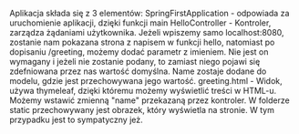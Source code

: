 Aplikacja składa się z 3 elementów:
SpringFirstApplication - odpowiada za uruchomienie aplikacji, dzięki funkcji main
HelloController - Kontroler, zarządza żądaniami użytkownika. Jeżeli wpiszemy samo localhost:8080, zostanie nam pokazana strona z napisem w funkcji hello, 
natomiast po dopisaniu /greeting, możemy dodać parametr z imieniem. Nie jest on wymagany i jeżeli nie zostanie podany, to zamiast niego pojawi się 
zdefniowana przez nas wartość domyślna. Name zostaje dodane do modelu, gdzie jest przechowywana jego wartość. 
greeting.html - Widok, używa thymeleaf, dzięki któremu możemy wyświetlić treści w HTML-u. Możemy wstawić zmienną "name" przekazaną przez kontroler. 
W folderze static przechowywany jest obrazek, który wyświetla na stronie. W tym przypadku jest to sympatyczny jeż.
